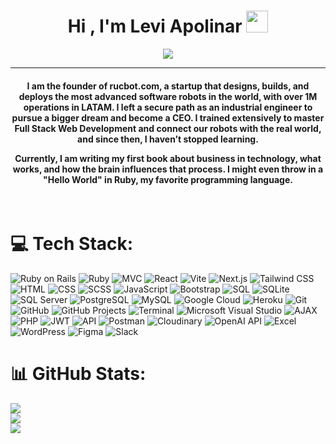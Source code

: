 <h1 align="center">Hi , I'm Levi Apolinar <img src="https://media.giphy.com/media/hvRJCLFzcasrR4ia7z/giphy.gif" width="35"></h1>
<p align="center">
  <a href="https://github.com/DenverCoder1/readme-typing-svg"><img src="https://readme-typing-svg.herokuapp.com?lines=Full+Stack+Web+Developer;Ruby+on+Rails;React%20|%20Next.js%20|%20Tailwind;SQL%20|%20SQL+Server%20|%20PostgreSQL%20|%20MySQL;Heroku%20|%20Google+Cloud%20|%20Figma;Git%20|%20GitHub%20|%20GitHub+Projects;&center=true&width=500&height=50"></a>
</p>
<hr/>
<h4 align="center">I am the founder of rucbot.com, a startup that designs, builds, and deploys the most advanced software robots in the world, with over 1M operations in LATAM. I left a secure path as an industrial engineer to pursue a bigger dream and become a CEO. I trained extensively to master Full Stack Web Development and connect our robots with the real world, and since then, I haven’t stopped learning.

Currently, I am writing my first book about business in technology, what works, and how the brain influences that process. I might even throw in a "Hello World" in Ruby, my favorite programming language.</h4>
<br>

# 💻 Tech Stack:
![Ruby on Rails](https://img.shields.io/badge/Ruby_On_Rails-%23CC0000.svg?style=for-the-badge&logo=rubyonrails&logoColor=white)
![Ruby](https://img.shields.io/badge/Ruby-%23CC342D.svg?style=for-the-badge&logo=ruby&logoColor=white)
![MVC](https://img.shields.io/badge/MVC-%231572B6.svg?style=for-the-badge)
![React](https://img.shields.io/badge/React-%2320232A.svg?style=for-the-badge&logo=react&logoColor=%2361DAFB)
![Vite](https://img.shields.io/badge/Vite-%23646CFF.svg?style=for-the-badge&logo=vite&logoColor=white)
![Next.js](https://img.shields.io/badge/Next.js-%23000000.svg?style=for-the-badge&logo=nextdotjs&logoColor=white)
![Tailwind CSS](https://img.shields.io/badge/TailwindCSS-%2338B2AC.svg?style=for-the-badge&logo=tailwind-css&logoColor=white)
![HTML](https://img.shields.io/badge/HTML-%23E34F26.svg?style=for-the-badge&logo=html5&logoColor=white)
![CSS](https://img.shields.io/badge/CSS-%231572B6.svg?style=for-the-badge&logo=css3&logoColor=white)
![SCSS](https://img.shields.io/badge/SCSS-%23CC6699.svg?style=for-the-badge&logo=sass&logoColor=white)
![JavaScript](https://img.shields.io/badge/JavaScript-%23F7DF1E.svg?style=for-the-badge&logo=javascript&logoColor=black)
![Bootstrap](https://img.shields.io/badge/Bootstrap-%23563D7C.svg?style=for-the-badge&logo=bootstrap&logoColor=white)
![SQL](https://img.shields.io/badge/SQL-%234477A1.svg?style=for-the-badge)
![SQLite](https://img.shields.io/badge/SQLite-%23003B57.svg?style=for-the-badge&logo=sqlite&logoColor=white)
![SQL Server](https://img.shields.io/badge/SQL%20Server-%23CC2927.svg?style=for-the-badge&logo=microsoft-sql-server&logoColor=white)
![PostgreSQL](https://img.shields.io/badge/PostgreSQL-%23336791.svg?style=for-the-badge&logo=postgresql&logoColor=white)
![MySQL](https://img.shields.io/badge/MySQL-%234479A1.svg?style=for-the-badge&logo=mysql&logoColor=white)
![Google Cloud](https://img.shields.io/badge/Google_Cloud-%234285F4.svg?style=for-the-badge&logo=google-cloud&logoColor=white)
![Heroku](https://img.shields.io/badge/Heroku-%23430098.svg?style=for-the-badge&logo=heroku&logoColor=white)
![Git](https://img.shields.io/badge/Git-%23F05033.svg?style=for-the-badge&logo=git&logoColor=white)
![GitHub](https://img.shields.io/badge/github-%23181717.svg?style=for-the-badge&logo=github&logoColor=white)
![GitHub Projects](https://img.shields.io/badge/GitHub_Projects-%23181717.svg?style=for-the-badge&logo=github&logoColor=white)
![Terminal](https://img.shields.io/badge/Terminal-%23000000.svg?style=for-the-badge&logo=windows-terminal&logoColor=white)
![Microsoft Visual Studio](https://img.shields.io/badge/Visual_Studio-%235C2D91.svg?style=for-the-badge&logo=visual%20studio&logoColor=white)
![AJAX](https://img.shields.io/badge/AJAX-%2300BFFF.svg?style=for-the-badge&logo=ajax&logoColor=white)
![PHP](https://img.shields.io/badge/PHP-%23777BB4.svg?style=for-the-badge&logo=php&logoColor=white)
![JWT](https://img.shields.io/badge/JWT-%23000000.svg?style=for-the-badge&logo=JSON%20web%20tokens&logoColor=white)
![API](https://img.shields.io/badge/API-%23008080.svg?style=for-the-badge)
![Postman](https://img.shields.io/badge/Postman-%23FF6C37.svg?style=for-the-badge&logo=postman&logoColor=white)
![Cloudinary](https://img.shields.io/badge/Cloudinary-%2338B2AC.svg?style=for-the-badge&logo=cloudinary&logoColor=white)
![OpenAI API](https://img.shields.io/badge/OpenAI_API-%23444999.svg?style=for-the-badge&logo=openai&logoColor=white)
![Excel](https://img.shields.io/badge/Excel-%23217346.svg?style=for-the-badge&logo=microsoft-excel&logoColor=white)
![WordPress](https://img.shields.io/badge/WordPress-%23117AC9.svg?style=for-the-badge&logo=wordpress&logoColor=white)
![Figma](https://img.shields.io/badge/Figma-%23F24E1E.svg?style=for-the-badge&logo=figma&logoColor=white)
![Slack](https://img.shields.io/badge/Slack-%234A154B.svg?style=for-the-badge&logo=slack&logoColor=white)

# 📊 GitHub Stats:
![](https://github-readme-stats.vercel.app/api?username=lapolinarm&theme=dark&hide_border=false&include_all_commits=false&count_private=false)<br/>
![](https://github-readme-streak-stats.herokuapp.com/?user=lapolinarm&theme=dark&hide_border=false)<br/>
![](https://github-readme-stats.vercel.app/api/top-langs/?username=lapolinarm&theme=dark&hide_border=false&include_all_commits=false&count_private=false&layout=compact)
